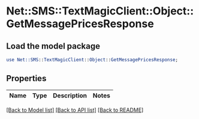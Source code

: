# Net::SMS::TextMagicClient::Object::GetMessagePricesResponse

## Load the model package
```perl
use Net::SMS::TextMagicClient::Object::GetMessagePricesResponse;
```

## Properties
Name | Type | Description | Notes
------------ | ------------- | ------------- | -------------

[[Back to Model list]](../README.md#documentation-for-models) [[Back to API list]](../README.md#documentation-for-api-endpoints) [[Back to README]](../README.md)


